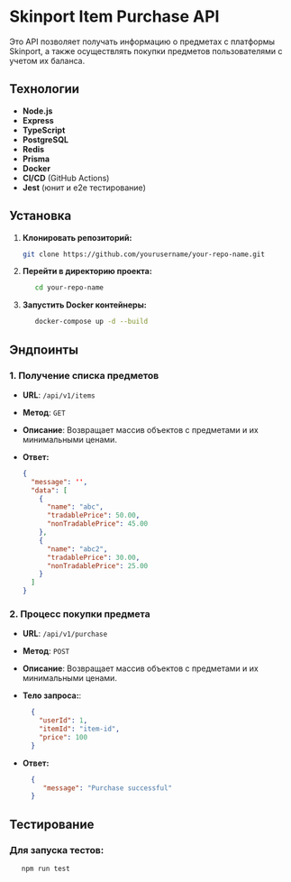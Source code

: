# Skinport Item Purchase API

Это API позволяет получать информацию о предметах с платформы Skinport, а также осуществлять покупки предметов
пользователями с учетом их баланса.

## Технологии

- **Node.js**
- **Express**
- **TypeScript**
- **PostgreSQL**
- **Redis**
- **Prisma**
- **Docker**
- **CI/CD** (GitHub Actions)
- **Jest** (юнит и e2e тестирование)

## Установка

1. **Клонировать репозиторий:**
    ```bash
    git clone https://github.com/yourusername/your-repo-name.git
    ```

2. **Перейти в директорию проекта:**
    ```bash
       cd your-repo-name
     ```
3. **Запустить Docker контейнеры:**
    ```bash
       docker-compose up -d --build
     ```

## Эндпоинты

### 1. Получение списка предметов

- **URL**: `/api/v1/items`
- **Метод**: `GET`
- **Описание**: Возвращает массив объектов с предметами и их минимальными ценами.


- **Ответ:**
  ```json
  {
    "message": '',
    "data": [
      {
        "name": "abc",
        "tradablePrice": 50.00,
        "nonTradablePrice": 45.00
      },
      {
        "name": "abc2",
        "tradablePrice": 30.00,
        "nonTradablePrice": 25.00
      }
    ]
  }
  ```

### 2. Процесс покупки предмета

- **URL**: `/api/v1/purchase`
- **Метод**: `POST`
- **Описание**: Возвращает массив объектов с предметами и их минимальными ценами.
- **Тело запроса:**:
  ```json
    {
      "userId": 1,
      "itemId": "item-id",
      "price": 100
    }
  ```

- **Ответ:**
  ```json
    {
       "message": "Purchase successful"
    }
  ```


## Тестирование

### Для запуска тестов:
```bash
   npm run test
 ```